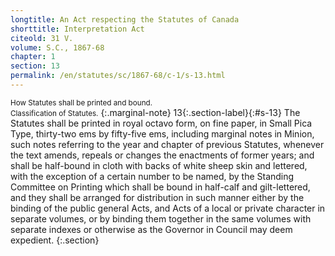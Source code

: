 ```yaml
---
longtitle: An Act respecting the Statutes of Canada
shorttitle: Interpretation Act
citeold: 31 V.
volume: S.C., 1867-68
chapter: 1
section: 13
permalink: /en/statutes/sc/1867-68/c-1/s-13.html
---
```

<small>How Statutes shall be printed and bound.</small>  
<small>Classification of Statutes.</small>
{:.marginal-note}
<span>13</span>{:.section-label}{:#s-13} The Statutes shall be printed in royal octavo form, on fine paper, in Small Pica Type, thirty-two ems by fifty-five ems, including marginal notes in Minion, such notes referring to the year and chapter of previous Statutes, whenever the text amends, repeals or changes the enactments of former years; and shall be half-bound in cloth with backs of white sheep skin and lettered, with the exception of a certain number to be named, by the Standing Committee on Printing which shall be bound in half-calf and gilt-lettered, and they shall be arranged for distribution in such manner either by the binding of the public general Acts, and Acts of a local or private character in separate volumes, or by binding them together in the same volumes with separate indexes or otherwise as the Governor in Council may deem expedient.
{:.section}